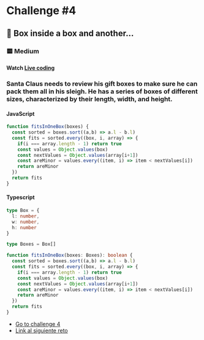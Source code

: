 # Challenge #4

## 🎄 Box inside a box and another...

### 🟨 Medium

#### Watch [Live coding](https://youtu.be/mE0abqZt5RE)

### Santa Claus needs to review his gift boxes to make sure he can pack them all in his sleigh. He has a series of boxes of different sizes, characterized by their length, width, and height.

#### JavaScript
```js
function fitsInOneBox(boxes) {
  const sorted = boxes.sort((a,b) => a.l - b.l)
  const fits = sorted.every((box, i, array) => {
    if(i === array.length - 1) return true
    const values = Object.values(box)
    const nextValues = Object.values(array[i+1])
    const areMinor = values.every((item, i) => item < nextValues[i])
    return areMinor
  })
  return fits
}

```
#### Typescript
```ts
type Box = {
  l: number,
  w: number,
  h: number
}

type Boxes = Box[]

function fitsInOneBox(boxes: Boxes): boolean {
  const sorted = boxes.sort((a,b) => a.l - b.l)
  const fits = sorted.every((box, i, array) => {
    if(i === array.length - 1) return true
    const values = Object.values(box)
    const nextValues = Object.values(array[i+1])
    const areMinor = values.every((item, i) => item < nextValues[i])
    return areMinor
  })
  return fits
}

```

- [Go to challenge 4](https://adventjs.dev/challenges/2022/4)
- [Link al siguiente reto](./reto05.md)

